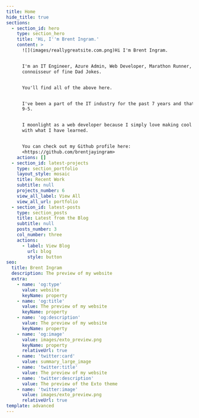 ```yaml
---
title: Home
hide_title: true
sections:
  - section_id: hero
    type: section_hero
    title: 'Hi, I''m Brent Ingram.'
    content: >
      ![](images/reallygreatsite.com.png)Hi I'm Brent Ingram.


      I'm an IT Engineer, Azure Admin, Web Developer, Marathon Runner, and
      connoisseur of fine Dad Jokes.


      You'll find all of the above here.


      I've been a part of the IT industry for the past 7 years and that is my
      9-5.


      I moonlight as a web developer because I simply love making cool things
      with what I have learned.


      You can check out my Github profile here:
      <https://github.com/brentjayingram>
    actions: []
  - section_id: latest-projects
    type: section_portfolio
    layout_style: mosaic
    title: Recent Work
    subtitle: null
    projects_number: 6
    view_all_label: View All
    view_all_url: portfolio
  - section_id: latest-posts
    type: section_posts
    title: Latest from the Blog
    subtitle: null
    posts_number: 3
    col_number: three
    actions:
      - label: View Blog
        url: blog
        style: button
seo:
  title: Brent Ingram
  description: The preview of my website
  extra:
    - name: 'og:type'
      value: website
      keyName: property
    - name: 'og:title'
      value: The preview of my website
      keyName: property
    - name: 'og:description'
      value: The preview of my website
      keyName: property
    - name: 'og:image'
      value: images/exto_preview.png
      keyName: property
      relativeUrl: true
    - name: 'twitter:card'
      value: summary_large_image
    - name: 'twitter:title'
      value: The preview of my website
    - name: 'twitter:description'
      value: The preview of the Exto theme
    - name: 'twitter:image'
      value: images/exto_preview.png
      relativeUrl: true
template: advanced
---
```

